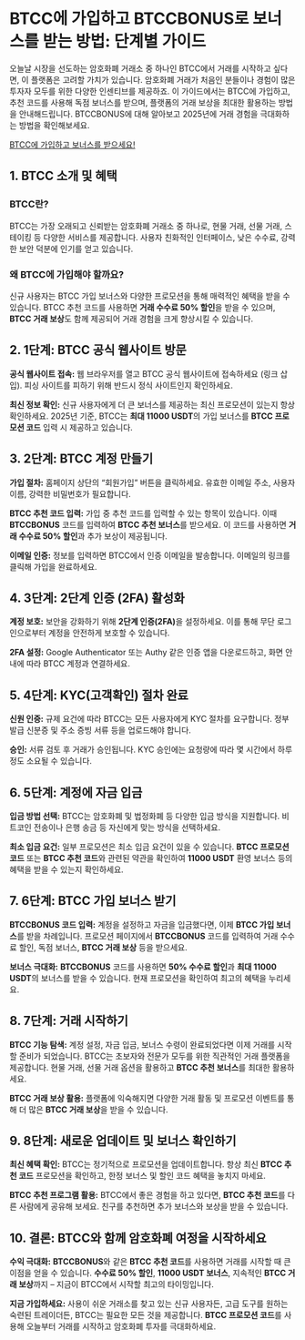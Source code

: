 <h1>BTCC에 가입하고 BTCCBONUS로 보너스를 받는 방법: 단계별 가이드</h1>
</header>
<section>
    <p>오늘날 시장을 선도하는 암호화폐 거래소 중 하나인 BTCC에서 거래를 시작하고 싶다면, 이 플랫폼은 고려할 가치가 있습니다. 암호화폐 거래가 처음인 분들이나 경험이 많은 투자자 모두를 위한 다양한 인센티브를 제공하죠. 이 가이드에서는 BTCC에 가입하고, 추천 코드를 사용해 독점 보너스를 받으며, 플랫폼의 거래 보상을 최대한 활용하는 방법을 안내해드립니다. BTCCBONUS에 대해 알아보고 2025년에 거래 경험을 극대화하는 방법을 확인해보세요.</p>
</section>
<a href="https://partner.btcc.com/us/c/BTCCBONUS/9303" target="_blank">BTCC에 가입하고 보너스를 받으세요!</a>

<section>
    <h2>1. BTCC 소개 및 혜택</h2>
    <h3>BTCC란?</h3>
    <p>BTCC는 가장 오래되고 신뢰받는 암호화폐 거래소 중 하나로, 현물 거래, 선물 거래, 스테이킹 등 다양한 서비스를 제공합니다. 사용자 친화적인 인터페이스, 낮은 수수료, 강력한 보안 덕분에 인기를 얻고 있습니다.</p>

  <h3>왜 BTCC에 가입해야 할까요?</h3>
    <p>신규 사용자는 BTCC 가입 보너스와 다양한 프로모션을 통해 매력적인 혜택을 받을 수 있습니다. BTCC 추천 코드를 사용하면 <strong>거래 수수료 50% 할인</strong>을 받을 수 있으며, <strong>BTCC 거래 보상</strong>도 함께 제공되어 거래 경험을 크게 향상시킬 수 있습니다.</p>
</section>

<section>
    <h2>2. 1단계: BTCC 공식 웹사이트 방문</h2>
    <p><strong>공식 웹사이트 접속:</strong> 웹 브라우저를 열고 BTCC 공식 웹사이트에 접속하세요 (링크 삽입). 피싱 사이트를 피하기 위해 반드시 정식 사이트인지 확인하세요.</p>

<p><strong>최신 정보 확인:</strong> 신규 사용자에게 더 큰 보너스를 제공하는 최신 프로모션이 있는지 항상 확인하세요. 2025년 기준, BTCC는 <strong>최대 11000 USDT</strong>의 가입 보너스를 <strong>BTCC 프로모션 코드</strong> 입력 시 제공하고 있습니다.</p>
</section>

<section>
    <h2>3. 2단계: BTCC 계정 만들기</h2>
    <p><strong>가입 절차:</strong> 홈페이지 상단의 “회원가입” 버튼을 클릭하세요. 유효한 이메일 주소, 사용자 이름, 강력한 비밀번호가 필요합니다.</p>

<p><strong>BTCC 추천 코드 입력:</strong> 가입 중 추천 코드를 입력할 수 있는 항목이 있습니다. 이때 <strong>BTCCBONUS</strong> 코드를 입력하여 <strong>BTCC 추천 보너스</strong>를 받으세요. 이 코드를 사용하면 <strong>거래 수수료 50% 할인</strong>과 추가 보상이 제공됩니다.</p>

  <p><strong>이메일 인증:</strong> 정보를 입력하면 BTCC에서 인증 이메일을 발송합니다. 이메일의 링크를 클릭해 가입을 완료하세요.</p>
</section>

<section>
    <h2>4. 3단계: 2단계 인증 (2FA) 활성화</h2>
    <p><strong>계정 보호:</strong> 보안을 강화하기 위해 <strong>2단계 인증(2FA)</strong>을 설정하세요. 이를 통해 무단 로그인으로부터 계정을 안전하게 보호할 수 있습니다.</p>

  <p><strong>2FA 설정:</strong> Google Authenticator 또는 Authy 같은 인증 앱을 다운로드하고, 화면 안내에 따라 BTCC 계정과 연결하세요.</p>
</section>

<section>
    <h2>5. 4단계: KYC(고객확인) 절차 완료</h2>
    <p><strong>신원 인증:</strong> 규제 요건에 따라 BTCC는 모든 사용자에게 KYC 절차를 요구합니다. 정부 발급 신분증 및 주소 증빙 서류 등을 업로드해야 합니다.</p>

  <p><strong>승인:</strong> 서류 검토 후 거래가 승인됩니다. KYC 승인에는 요청량에 따라 몇 시간에서 하루 정도 소요될 수 있습니다.</p>
</section>

<section>
    <h2>6. 5단계: 계정에 자금 입금</h2>
    <p><strong>입금 방법 선택:</strong> BTCC는 암호화폐 및 법정화폐 등 다양한 입금 방식을 지원합니다. 비트코인 전송이나 은행 송금 등 자신에게 맞는 방식을 선택하세요.</p>

  <p><strong>최소 입금 요건:</strong> 일부 프로모션은 최소 입금 요건이 있을 수 있습니다. <strong>BTCC 프로모션 코드</strong> 또는 <strong>BTCC 추천 코드</strong>와 관련된 약관을 확인하여 <strong>11000 USDT</strong> 환영 보너스 등의 혜택을 받을 수 있는지 확인하세요.</p>
</section>

<section>
    <h2>7. 6단계: BTCC 가입 보너스 받기</h2>
    <p><strong>BTCCBONUS 코드 입력:</strong> 계정을 설정하고 자금을 입금했다면, 이제 <strong>BTCC 가입 보너스</strong>를 받을 차례입니다. 프로모션 페이지에서 <strong>BTCCBONUS</strong> 코드를 입력하여 거래 수수료 할인, 독점 보너스, <strong>BTCC 거래 보상</strong> 등을 받으세요.</p>

  <p><strong>보너스 극대화:</strong> <strong>BTCCBONUS</strong> 코드를 사용하면 <strong>50% 수수료 할인</strong>과 <strong>최대 11000 USDT</strong>의 보너스를 받을 수 있습니다. 현재 프로모션을 확인하여 최고의 혜택을 누리세요.</p>
</section>
<section>
    <h2>8. 7단계: 거래 시작하기</h2>
    <p><strong>BTCC 기능 탐색:</strong> 계정 설정, 자금 입금, 보너스 수령이 완료되었다면 이제 거래를 시작할 준비가 되었습니다. BTCC는 초보자와 전문가 모두를 위한 직관적인 거래 플랫폼을 제공합니다. 현물 거래, 선물 거래 옵션을 활용하고 <strong>BTCC 추천 보너스</strong>를 최대한 활용하세요.</p>

  <p><strong>BTCC 거래 보상 활용:</strong> 플랫폼에 익숙해지면 다양한 거래 활동 및 프로모션 이벤트를 통해 더 많은 <strong>BTCC 거래 보상</strong>을 받을 수 있습니다.</p>
</section>

<section>
    <h2>9. 8단계: 새로운 업데이트 및 보너스 확인하기</h2>
    <p><strong>최신 혜택 확인:</strong> BTCC는 정기적으로 프로모션을 업데이트합니다. 항상 최신 <strong>BTCC 추천 코드</strong> 프로모션을 확인하고, 한정 보너스 및 할인 코드 혜택을 놓치지 마세요.</p>

  <p><strong>BTCC 추천 프로그램 활용:</strong> BTCC에서 좋은 경험을 하고 있다면, <strong>BTCC 추천 코드</strong>를 다른 사람에게 공유해 보세요. 친구를 추천하면 추가 보너스와 보상을 받을 수 있습니다.</p>
</section>

<section>
    <h2>10. 결론: BTCC와 함께 암호화폐 여정을 시작하세요</h2>
    <p><strong>수익 극대화:</strong> <strong>BTCCBONUS</strong>와 같은 <strong>BTCC 추천 코드</strong>를 사용하면 거래를 시작할 때 큰 이점을 얻을 수 있습니다. <strong>수수료 50% 할인</strong>, <strong>11000 USDT 보너스</strong>, 지속적인 <strong>BTCC 거래 보상</strong>까지 – 지금이 BTCC에서 시작할 최고의 타이밍입니다.</p>

  <p><strong>지금 가입하세요:</strong> 사용이 쉬운 거래소를 찾고 있는 신규 사용자든, 고급 도구를 원하는 숙련된 트레이더든, BTCC는 필요한 모든 것을 제공합니다. <strong>BTCC 프로모션 코드</strong>를 사용해 오늘부터 거래를 시작하고 암호화폐 투자를 극대화하세요.</p>
</section>
